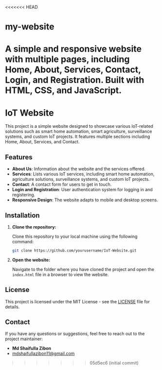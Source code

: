 <<<<<<< HEAD
# my-website
A simple and responsive website with multiple pages, including Home, About, Services, Contact, Login, and Registration. Built with HTML, CSS, and JavaScript.
=======
# IoT Website

This project is a simple website designed to showcase various IoT-related solutions such as smart home automation, smart agriculture, surveillance systems, and custom IoT projects. It features multiple sections including Home, About, Services, and Contact.


## Features

- **About Us**: Information about the website and the services offered.
- **Services**: Lists various IoT services, including smart home automation, agriculture solutions, surveillance systems, and custom IoT projects.
- **Contact**: A contact form for users to get in touch.
- **Login and Registration**: User authentication system for logging in and registering.
- **Responsive Design**: The website adapts to mobile and desktop screens.

## Installation

1. **Clone the repository:**

   Clone this repository to your local machine using the following command:

    ```bash
    git clone https://github.com/yourusername/IoT-Website.git
    ```

2. **Open the website:**

   Navigate to the folder where you have cloned the project and open the `index.html` file in a browser to view the website.

## License

This project is licensed under the MIT License - see the [LICENSE](LICENSE) file for details.

## Contact

If you have any questions or suggestions, feel free to reach out to the project maintainer:

- **Md Shaifulla Zibon**
- mdshaifullazibon11@gmail.com


>>>>>>> 05d5ec6 (initial commit)
